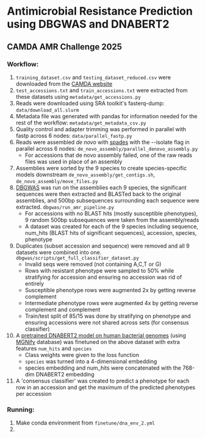 # Antimicrobial Resistance Prediction using DBGWAS and DNABERT2
## CAMDA AMR Challenge 2025
### Workflow:
1. `training_dataset.csv` and `testing_dataset_reduced.csv` were downloaded from the [CAMDA website](https://bipress.boku.ac.at/camda2025/the-camda-contest-challenges/)
2. `test_accessions.txt` and `train_accessions.txt` were extracted from these datasets using `metadata/get_accessions.py`
3. Reads were downloaded using SRA toolkit's fasterq-dump: `data/download_all.slurm`
4. Metadata file was generated with pandas for information needed for the rest of the workflow: `metadata/get_metadata_csv.py`
5. Quality control and adapter trimming was performed in parallel with fastp across 6 nodes: `data/parallel_fastp.py`
6. Reads were assembled *de novo* with [spades](https://github.com/ablab/spades) with the --isolate flag in parallel across 6 nodes: `de_novo_assembly/parallel_denovo_assembly.py`
    - For accessions that de novo assembly failed, one of the raw reads files was used in place of an assembly
8. Assemblies were sorted by the 9 species to create species-specific models downstream `de_novo_assembly/get_contigs.sh`, `de_novo_assembly/move_files.py`
9. [DBGWAS](https://gitlab.com/leoisl/dbgwas) was run on the assemblies each 9 species, the significant sequences were then extracted and BLASTed back to the original assemblies, and 500bp subsequences surrounding each sequence were extracted. `dbgwas/run_amr_pipeline.py`
    - For accessions with no BLAST hits (mostly susceptible phenotypes), 9 random 500bp subsequences were taken from the assembly/reads
    - A dataset was created for each of the 9 species including sequence, num_hits (BLAST hits of significant sequences), accession, species, phenotype
10. Duplicates (subset accession and sequence) were removed and all 9 datasets were combined into one. `dbgwas/scripts/get_full_classifier_dataset.py`
    - Invalid seqs were removed (not containing A,C,T or G)
    - Rows with resistant phenotype were sampled to 50% while stratifying for accession and ensuring no accession was rid of entirely
    - Susceptible phenotype rows were augmented 2x by getting reverse complement
    - Intermediate phenotype rows were augmented 4x by getting reverse complement and complement
    - Train/test split of 85/15 was done by stratifying on phenotype and ensuring accessions were not shared across sets (for consensus classifier)
11. A [pretrained DNABERT2 model on human bacterial genomes](https://github.com/jaaxk/DNABERT-M/) (using [MGNify](https://www.ebi.ac.uk/metagenomics) database) was finetuned on the above dataset with extra features `num_hits` and `species`
    - Class weights were given to the loss function
    - `species` was turned into a 4-dimensional embedding
    - species embedding and num_hits were concatenated with the 768-dim DNABERT2 embedding
12. A 'consensus classifier' was created to predict a phenotype for each row in an accession and get the maximum of the predicted phenotypes per accession
 
### Running:
1. Make conda environment from `finetune/dna_env_2.yml`
2. 

